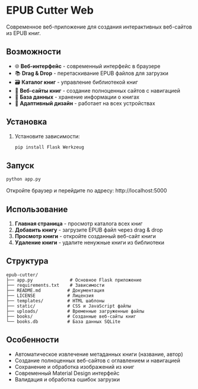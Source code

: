# EPUB Cutter Web

Современное веб-приложение для создания интерактивных веб-сайтов из EPUB книг.

## Возможности

- 🌐 **Веб-интерфейс** - современный интерфейс в браузере
- 📚 **Drag & Drop** - перетаскивание EPUB файлов для загрузки
- 🗃️ **Каталог книг** - управление библиотекой книг
- 📖 **Веб-сайты книг** - создание полноценных сайтов с навигацией
- 💾 **База данных** - хранение информации о книгах
- 📱 **Адаптивный дизайн** - работает на всех устройствах

## Установка

1. Установите зависимости:
   ```bash
   pip install Flask Werkzeug
   ```

## Запуск

```bash
python app.py
```

Откройте браузер и перейдите по адресу: http://localhost:5000

## Использование

1. **Главная страница** - просмотр каталога всех книг
2. **Добавить книгу** - загрузите EPUB файл через drag & drop
3. **Просмотр книги** - откройте созданный веб-сайт книги
4. **Удаление книги** - удалите ненужные книги из библиотеки

## Структура

```
epub-cutter/
├── app.py              # Основное Flask приложение
├── requirements.txt    # Зависимости
├── README.md          # Документация
├── LICENSE            # Лицензия
├── templates/         # HTML шаблоны
├── static/            # CSS и JavaScript файлы
├── uploads/           # Временные загруженные файлы
├── books/             # Созданные веб-сайты книг
└── books.db           # База данных SQLite
```

## Особенности

- Автоматическое извлечение метаданных книги (название, автор)
- Создание полноценных веб-сайтов с оглавлением и навигацией
- Сохранение и обработка изображений из книг
- Современный Material Design интерфейс
- Валидация и обработка ошибок загрузки